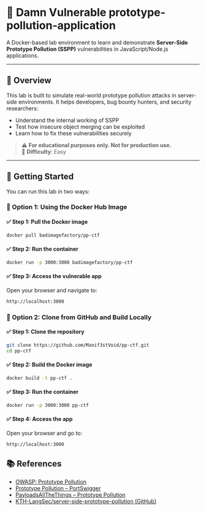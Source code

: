 # 🐳 Damn Vulnerable prototype-pollution-application

A Docker-based lab environment to learn and demonstrate **Server-Side Prototype Pollution (SSPP)** vulnerabilities in JavaScript/Node.js applications.

---

## 🧪 Overview

This lab is built to simulate real-world prototype pollution attacks in server-side environments. It helps developers, bug bounty hunters, and security researchers:

- Understand the internal working of SSPP
- Test how insecure object merging can be exploited
- Learn how to fix these vulnerabilities securely

> ⚠️ **For educational purposes only. Not for production use.**  
> 🎯 **Difficulty**: Easy

---

## 🚀 Getting Started

You can run this lab in two ways:

### 🔹 Option 1: Using the Docker Hub Image

#### ✅ Step 1: Pull the Docker image
```bash
docker pull badimagefactory/pp-ctf
```
#### ✅ Step 2: Run the container
```bash
docker run -p 3000:3000 badimagefactory/pp-ctf
```

#### ✅ Step 3: Access the vulnerable app
Open your browser and navigate to: 
``` html
http://localhost:3000
```
### 🔹 Option 2: Clone from GitHub and Build Locally
#### ✅ Step 1: Clone the repository
```bash
git clone https://github.com/Manif3stVoid/pp-ctf.git
cd pp-ctf
```
#### ✅ Step 2: Build the Docker image
``` bash
docker build -t pp-ctf .
```
#### ✅ Step 3: Run the container
``` bash
docker run -p 3000:3000 pp-ctf
```
#### ✅ Step 4: Access the app
Open your browser and go to:
```
http://localhost:3000
```

## 📚 References

- [OWASP: Prototype Pollution](https://owasp.org/www-community/attacks/Prototype_Pollution)
- [Prototype Pollution – PortSwigger](https://portswigger.net/web-security/prototype-pollution)
- [PayloadsAllTheThings – Prototype Pollution](https://github.com/swisskyrepo/PayloadsAllTheThings/tree/master/Insecure%20Deserialization/Prototype%20Pollution)
- [KTH-LangSec/server-side-prototype-pollution (GitHub)](https://github.com/KTH-LangSec/server-side-prototype-pollution)


